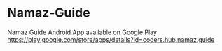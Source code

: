 Namaz-Guide
===========

Namaz Guide Android App available on Google Play https://play.google.com/store/apps/details?id=coders.hub.namaz.guide
